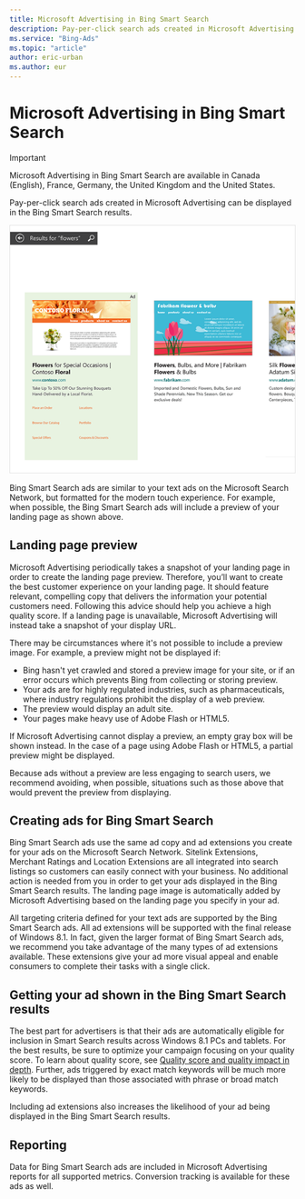```yaml
---
title: Microsoft Advertising in Bing Smart Search
description: Pay-per-click search ads created in Microsoft Advertising can be displayed in the Bing Smart Search results.
ms.service: "Bing-Ads"
ms.topic: "article"
author: eric-urban
ms.author: eur
---
```


# Microsoft Advertising in Bing Smart Search

> [!IMPORTANT]
> Microsoft Advertising in Bing Smart Search are available in Canada (English), France, Germany, the United Kingdom and the United States.

Pay-per-click search ads created in Microsoft Advertising can be displayed in the Bing Smart Search results.

![Sample Bing Smart Search ads](../images/BA_Conc_SmartSearchExample.png)

Bing Smart Search ads are similar to your text ads on the Microsoft Search Network, but formatted for the modern touch experience.  For example, when possible, the Bing Smart Search ads will include a preview of your landing page as shown above.

## Landing page preview
Microsoft Advertising periodically takes a snapshot of your landing page in order to create the landing page preview. Therefore, you’ll want to create the best customer experience on your landing page. It should feature relevant, compelling copy that delivers the information your potential customers need. Following this advice should help you achieve a high quality score. If a landing page is unavailable, Microsoft Advertising will instead take a snapshot of your display URL.

There may be circumstances where it's not possible to include a preview image. For example, a preview might not be displayed if:
- Bing hasn't yet crawled and stored a preview image for your site, or if an error occurs which prevents Bing from collecting or storing preview.
- Your ads are for highly regulated industries, such as pharmaceuticals, where industry regulations prohibit the display of a web preview.
- The preview would display an adult site.
- Your pages make heavy use of Adobe Flash or HTML5.

If Microsoft Advertising cannot display a preview, an empty gray box will be shown instead. In the case of a page using Adobe Flash or HTML5, a partial preview might be displayed.

Because ads without a preview are less engaging to search users, we recommend avoiding, when possible, situations such as those above that would prevent the preview from displaying.

## Creating ads for Bing Smart Search
Bing Smart Search ads use the same ad copy and ad extensions you create for your ads on the Microsoft Search Network. Sitelink Extensions, Merchant Ratings and Location Extensions are all integrated into search listings so customers can easily connect with your business. No additional action is needed from you in order to get your ads displayed in the Bing Smart Search results. The landing page image is automatically added by Microsoft Advertising based on the landing page you specify in your ad.

All targeting criteria defined for your text ads are supported by the Bing Smart Search ads. All ad extensions will be supported with the final release of Windows 8.1. In fact, given the larger format of Bing Smart Search ads, we recommend you take advantage of the many types of ad extensions available. These extensions give your ad more visual appeal and enable consumers to complete their tasks with a single click.

## Getting your ad shown in the Bing Smart Search results
The best part for advertisers is that their ads are automatically eligible for inclusion in Smart Search results across Windows 8.1 PCs and tablets. For the best results, be sure to optimize your campaign focusing on your quality score. To learn about quality score, see [Quality score and quality impact in depth](./hlp_BA_CONC_AboutQualityScore.md).     Further, ads triggered by exact match keywords will be much more likely to be displayed than those associated with phrase or broad match keywords.

Including ad extensions also increases the likelihood of your ad being displayed in the Bing Smart Search results.

## Reporting
Data for Bing Smart Search ads are included in Microsoft Advertising reports for all supported metrics. Conversion tracking is available for these ads as well.

 


